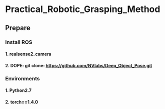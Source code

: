 # Practical_Robotic_Grasping_Method
## Prepare
### Install ROS
#### 1. realsense2_camera
#### 2. DOPE: git clone: https://github.com/NVlabs/Deep_Object_Pose.git
### Environments
#### 1. Python2.7
#### 2. torch==1.4.0
